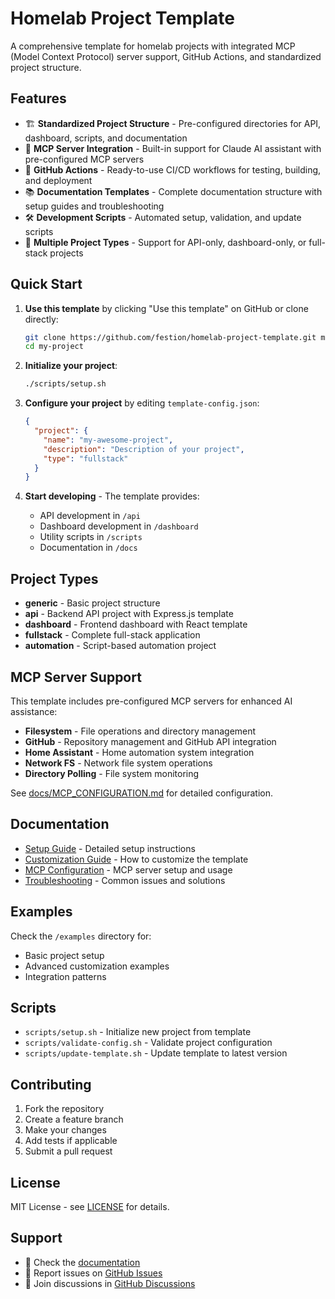 # Homelab Project Template

A comprehensive template for homelab projects with integrated MCP (Model Context Protocol) server support, GitHub Actions, and standardized project structure.

## Features

- 🏗️ **Standardized Project Structure** - Pre-configured directories for API, dashboard, scripts, and documentation
- 🤖 **MCP Server Integration** - Built-in support for Claude AI assistant with pre-configured MCP servers
- 🔄 **GitHub Actions** - Ready-to-use CI/CD workflows for testing, building, and deployment
- 📚 **Documentation Templates** - Complete documentation structure with setup guides and troubleshooting
- 🛠️ **Development Scripts** - Automated setup, validation, and update scripts
- 🎯 **Multiple Project Types** - Support for API-only, dashboard-only, or full-stack projects

## Quick Start

1. **Use this template** by clicking "Use this template" on GitHub or clone directly:
   ```bash
   git clone https://github.com/festion/homelab-project-template.git my-project
   cd my-project
   ```

2. **Initialize your project**:
   ```bash
   ./scripts/setup.sh
   ```

3. **Configure your project** by editing `template-config.json`:
   ```json
   {
     "project": {
       "name": "my-awesome-project",
       "description": "Description of your project",
       "type": "fullstack"
     }
   }
   ```

4. **Start developing** - The template provides:
   - API development in `/api`
   - Dashboard development in `/dashboard`
   - Utility scripts in `/scripts`
   - Documentation in `/docs`

## Project Types

- **generic** - Basic project structure
- **api** - Backend API project with Express.js template
- **dashboard** - Frontend dashboard with React template
- **fullstack** - Complete full-stack application
- **automation** - Script-based automation project

## MCP Server Support

This template includes pre-configured MCP servers for enhanced AI assistance:

- **Filesystem** - File operations and directory management
- **GitHub** - Repository management and GitHub API integration
- **Home Assistant** - Home automation system integration
- **Network FS** - Network file system operations
- **Directory Polling** - File system monitoring

See [docs/MCP_CONFIGURATION.md](docs/MCP_CONFIGURATION.md) for detailed configuration.

## Documentation

- [Setup Guide](docs/SETUP.md) - Detailed setup instructions
- [Customization Guide](docs/CUSTOMIZATION.md) - How to customize the template
- [MCP Configuration](docs/MCP_CONFIGURATION.md) - MCP server setup and usage
- [Troubleshooting](docs/TROUBLESHOOTING.md) - Common issues and solutions

## Examples

Check the `/examples` directory for:
- Basic project setup
- Advanced customization examples
- Integration patterns

## Scripts

- `scripts/setup.sh` - Initialize new project from template
- `scripts/validate-config.sh` - Validate project configuration
- `scripts/update-template.sh` - Update template to latest version

## Contributing

1. Fork the repository
2. Create a feature branch
3. Make your changes
4. Add tests if applicable
5. Submit a pull request

## License

MIT License - see [LICENSE](LICENSE) for details.

## Support

- 📖 Check the [documentation](docs/)
- 🐛 Report issues on [GitHub Issues](https://github.com/festion/homelab-project-template/issues)
- 💬 Join discussions in [GitHub Discussions](https://github.com/festion/homelab-project-template/discussions)